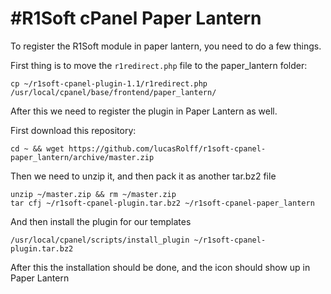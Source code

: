 #R1Soft cPanel Paper Lantern
============================


To register the R1Soft module in paper lantern, you need to do a few things.

First thing is to move the `r1redirect.php` file to the paper_lantern folder:

```
cp ~/r1soft-cpanel-plugin-1.1/r1redirect.php /usr/local/cpanel/base/frontend/paper_lantern/
```

After this we need to register the plugin in Paper Lantern as well.

First download this repository:

```
cd ~ && wget https://github.com/lucasRolff/r1soft-cpanel-paper_lantern/archive/master.zip
```

Then we need to unzip it, and then pack it as another tar.bz2 file

```
unzip ~/master.zip && rm ~/master.zip
tar cfj ~/r1soft-cpanel-plugin.tar.bz2 ~/r1soft-cpanel-paper_lantern
```

And then install the plugin for our templates

```
/usr/local/cpanel/scripts/install_plugin ~/r1soft-cpanel-plugin.tar.bz2
```

After this the installation should be done, and the icon should show up in Paper Lantern
